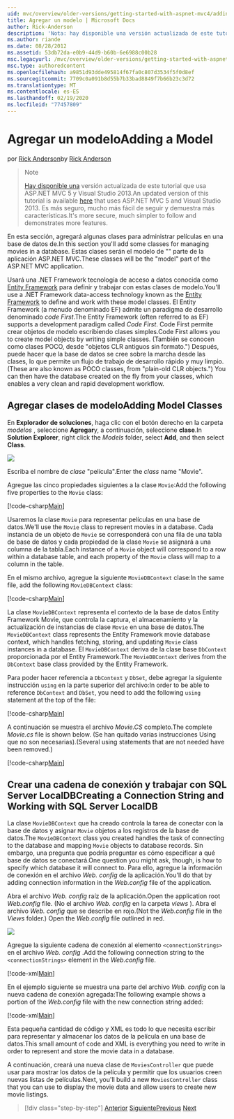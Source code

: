 ```yaml
---
uid: mvc/overview/older-versions/getting-started-with-aspnet-mvc4/adding-a-model
title: Agregar un modelo | Microsoft Docs
author: Rick-Anderson
description: 'Nota: hay disponible una versión actualizada de este tutorial que usa ASP.NET MVC 5 y Visual Studio 2013. Es más seguro, mucho más fácil de seguir y demo...'
ms.author: riande
ms.date: 08/28/2012
ms.assetid: 53db72da-e0b9-44d9-b60b-6e6988c00b28
msc.legacyurl: /mvc/overview/older-versions/getting-started-with-aspnet-mvc4/adding-a-model
msc.type: authoredcontent
ms.openlocfilehash: a9851d93dde495814f67fa0c807d3534f5f0d8ef
ms.sourcegitcommit: 7709c0a091b8d55b7b33bad8849f7b66b23c3d72
ms.translationtype: MT
ms.contentlocale: es-ES
ms.lasthandoff: 02/19/2020
ms.locfileid: "77457809"
---
```

# <a name="adding-a-model"></a><span data-ttu-id="8d4b9-104">Agregar un modelo</span><span class="sxs-lookup"><span data-stu-id="8d4b9-104">Adding a Model</span></span>

<span data-ttu-id="8d4b9-105">por [Rick Anderson](https://twitter.com/RickAndMSFT)</span><span class="sxs-lookup"><span data-stu-id="8d4b9-105">by [Rick Anderson](https://twitter.com/RickAndMSFT)</span></span>

> > [!NOTE]
> > <span data-ttu-id="8d4b9-106">[Hay disponible una](../../getting-started/introduction/getting-started.md) versión actualizada de este tutorial que usa ASP.NET MVC 5 y Visual Studio 2013.</span><span class="sxs-lookup"><span data-stu-id="8d4b9-106">An updated version of this tutorial is available [here](../../getting-started/introduction/getting-started.md) that uses ASP.NET MVC 5 and Visual Studio 2013.</span></span> <span data-ttu-id="8d4b9-107">Es más seguro, mucho más fácil de seguir y demuestra más características.</span><span class="sxs-lookup"><span data-stu-id="8d4b9-107">It's more secure, much simpler to follow and demonstrates more features.</span></span>

<span data-ttu-id="8d4b9-108">En esta sección, agregará algunas clases para administrar películas en una base de datos de.</span><span class="sxs-lookup"><span data-stu-id="8d4b9-108">In this section you'll add some classes for managing movies in a database.</span></span> <span data-ttu-id="8d4b9-109">Estas clases serán el modelo de &quot;&quot; parte de la aplicación ASP.NET MVC.</span><span class="sxs-lookup"><span data-stu-id="8d4b9-109">These classes will be the &quot;model&quot; part of the ASP.NET MVC application.</span></span>

<span data-ttu-id="8d4b9-110">Usará una .NET Framework tecnología de acceso a datos conocida como [Entity Framework](https://msdn.microsoft.com/library/bb399572(VS.110).aspx) para definir y trabajar con estas clases de modelo.</span><span class="sxs-lookup"><span data-stu-id="8d4b9-110">You'll use a .NET Framework data-access technology known as the [Entity Framework](https://msdn.microsoft.com/library/bb399572(VS.110).aspx) to define and work with these model classes.</span></span> <span data-ttu-id="8d4b9-111">El Entity Framework (a menudo denominado EF) admite un paradigma de desarrollo denominado *code First*.</span><span class="sxs-lookup"><span data-stu-id="8d4b9-111">The Entity Framework (often referred to as EF) supports a development paradigm called *Code First*.</span></span> <span data-ttu-id="8d4b9-112">Code First permite crear objetos de modelo escribiendo clases simples.</span><span class="sxs-lookup"><span data-stu-id="8d4b9-112">Code First allows you to create model objects by writing simple classes.</span></span> <span data-ttu-id="8d4b9-113">(También se conocen como clases POCO, desde &quot;objetos CLR antiguos sin formato.&quot;) Después, puede hacer que la base de datos se cree sobre la marcha desde las clases, lo que permite un flujo de trabajo de desarrollo rápido y muy limpio.</span><span class="sxs-lookup"><span data-stu-id="8d4b9-113">(These are also known as POCO classes, from &quot;plain-old CLR objects.&quot;) You can then have the database created on the fly from your classes, which enables a very clean and rapid development workflow.</span></span>

## <a name="adding-model-classes"></a><span data-ttu-id="8d4b9-114">Agregar clases de modelo</span><span class="sxs-lookup"><span data-stu-id="8d4b9-114">Adding Model Classes</span></span>

<span data-ttu-id="8d4b9-115">En **Explorador de soluciones**, haga clic con el botón derecho en la carpeta *modelos* , seleccione **Agregar**y, a continuación, seleccione **clase**.</span><span class="sxs-lookup"><span data-stu-id="8d4b9-115">In **Solution Explorer**, right click the *Models* folder, select **Add**, and then select **Class**.</span></span>

![](adding-a-model/_static/image1.png)

<span data-ttu-id="8d4b9-116">Escriba el nombre de *clase* &quot;película&quot;.</span><span class="sxs-lookup"><span data-stu-id="8d4b9-116">Enter the *class* name &quot;Movie&quot;.</span></span>

<span data-ttu-id="8d4b9-117">Agregue las cinco propiedades siguientes a la clase `Movie`:</span><span class="sxs-lookup"><span data-stu-id="8d4b9-117">Add the following five properties to the `Movie` class:</span></span>

[!code-csharp[Main](adding-a-model/samples/sample1.cs)]

<span data-ttu-id="8d4b9-118">Usaremos la clase `Movie` para representar películas en una base de datos.</span><span class="sxs-lookup"><span data-stu-id="8d4b9-118">We'll use the `Movie` class to represent movies in a database.</span></span> <span data-ttu-id="8d4b9-119">Cada instancia de un objeto de `Movie` se corresponderá con una fila de una tabla de base de datos y cada propiedad de la clase `Movie` se asignará a una columna de la tabla.</span><span class="sxs-lookup"><span data-stu-id="8d4b9-119">Each instance of a `Movie` object will correspond to a row within a database table, and each property of the `Movie` class will map to a column in the table.</span></span>

<span data-ttu-id="8d4b9-120">En el mismo archivo, agregue la siguiente `MovieDBContext` clase:</span><span class="sxs-lookup"><span data-stu-id="8d4b9-120">In the same file, add the following `MovieDBContext` class:</span></span>

[!code-csharp[Main](adding-a-model/samples/sample2.cs)]

<span data-ttu-id="8d4b9-121">La clase `MovieDBContext` representa el contexto de la base de datos Entity Framework Movie, que controla la captura, el almacenamiento y la actualización de instancias de clase `Movie` en una base de datos.</span><span class="sxs-lookup"><span data-stu-id="8d4b9-121">The `MovieDBContext` class represents the Entity Framework movie database context, which handles fetching, storing, and updating `Movie` class instances in a database.</span></span> <span data-ttu-id="8d4b9-122">El `MovieDBContext` deriva de la clase base `DbContext` proporcionada por el Entity Framework.</span><span class="sxs-lookup"><span data-stu-id="8d4b9-122">The `MovieDBContext` derives from the `DbContext` base class provided by the Entity Framework.</span></span>

<span data-ttu-id="8d4b9-123">Para poder hacer referencia a `DbContext` y `DbSet`, debe agregar la siguiente instrucción `using` en la parte superior del archivo:</span><span class="sxs-lookup"><span data-stu-id="8d4b9-123">In order to be able to reference `DbContext` and `DbSet`, you need to add the following `using` statement at the top of the file:</span></span>

[!code-csharp[Main](adding-a-model/samples/sample3.cs)]

<span data-ttu-id="8d4b9-124">A continuación se muestra el archivo *Movie.CS* completo.</span><span class="sxs-lookup"><span data-stu-id="8d4b9-124">The complete *Movie.cs* file is shown below.</span></span> <span data-ttu-id="8d4b9-125">(Se han quitado varias instrucciones Using que no son necesarias).</span><span class="sxs-lookup"><span data-stu-id="8d4b9-125">(Several using statements that are not needed have been removed.)</span></span>

[!code-csharp[Main](adding-a-model/samples/sample4.cs)]

## <a name="creating-a-connection-string-and-working-with-sql-server-localdb"></a><span data-ttu-id="8d4b9-126">Crear una cadena de conexión y trabajar con SQL Server LocalDB</span><span class="sxs-lookup"><span data-stu-id="8d4b9-126">Creating a Connection String and Working with SQL Server LocalDB</span></span>

<span data-ttu-id="8d4b9-127">La clase `MovieDBContext` que ha creado controla la tarea de conectar con la base de datos y asignar `Movie` objetos a los registros de la base de datos.</span><span class="sxs-lookup"><span data-stu-id="8d4b9-127">The `MovieDBContext` class you created handles the task of connecting to the database and mapping `Movie` objects to database records.</span></span> <span data-ttu-id="8d4b9-128">Sin embargo, una pregunta que podría preguntar es cómo especificar a qué base de datos se conectará.</span><span class="sxs-lookup"><span data-stu-id="8d4b9-128">One question you might ask, though, is how to specify which database it will connect to.</span></span> <span data-ttu-id="8d4b9-129">Para ello, agregue la información de conexión en el archivo *Web. config* de la aplicación.</span><span class="sxs-lookup"><span data-stu-id="8d4b9-129">You'll do that by adding connection information in the *Web.config* file of the application.</span></span>

<span data-ttu-id="8d4b9-130">Abra el archivo *Web. config* raíz de la aplicación.</span><span class="sxs-lookup"><span data-stu-id="8d4b9-130">Open the application root *Web.config* file.</span></span> <span data-ttu-id="8d4b9-131">(No el archivo *Web. config* en la carpeta *views* ). Abra el archivo *Web. config* que se describe en rojo.</span><span class="sxs-lookup"><span data-stu-id="8d4b9-131">(Not the *Web.config* file in the *Views* folder.) Open the *Web.config* file outlined in red.</span></span>

![](adding-a-model/_static/image2.png)

<span data-ttu-id="8d4b9-132">Agregue la siguiente cadena de conexión al elemento `<connectionStrings>` en el archivo *Web. config* .</span><span class="sxs-lookup"><span data-stu-id="8d4b9-132">Add the following connection string to the `<connectionStrings>` element in the *Web.config* file.</span></span>

[!code-xml[Main](adding-a-model/samples/sample5.xml)]

<span data-ttu-id="8d4b9-133">En el ejemplo siguiente se muestra una parte del archivo *Web. config* con la nueva cadena de conexión agregada:</span><span class="sxs-lookup"><span data-stu-id="8d4b9-133">The following example shows a portion of the *Web.config* file with the new connection string added:</span></span>

[!code-xml[Main](adding-a-model/samples/sample6.xml?highlight=6-9)]

<span data-ttu-id="8d4b9-134">Esta pequeña cantidad de código y XML es todo lo que necesita escribir para representar y almacenar los datos de la película en una base de datos.</span><span class="sxs-lookup"><span data-stu-id="8d4b9-134">This small amount of code and XML is everything you need to write in order to represent and store the movie data in a database.</span></span>

<span data-ttu-id="8d4b9-135">A continuación, creará una nueva clase de `MoviesController` que puede usar para mostrar los datos de la película y permitir que los usuarios creen nuevas listas de películas.</span><span class="sxs-lookup"><span data-stu-id="8d4b9-135">Next, you'll build a new `MoviesController` class that you can use to display the movie data and allow users to create new movie listings.</span></span>

> [!div class="step-by-step"]
> <span data-ttu-id="8d4b9-136">[Anterior](adding-a-view.md)
> [Siguiente](accessing-your-models-data-from-a-controller.md)</span><span class="sxs-lookup"><span data-stu-id="8d4b9-136">[Previous](adding-a-view.md)
[Next](accessing-your-models-data-from-a-controller.md)</span></span>
